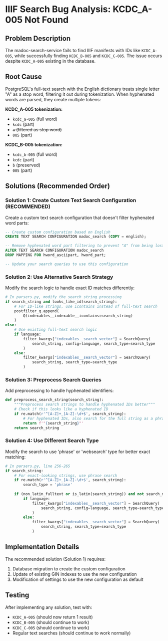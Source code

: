 # IIIF Search Bug Analysis: KCDC_A-005 Not Found

## Problem Description

The madoc-search-service fails to find IIIF manifests with IDs like `KCDC_A-005`, while successfully finding `KCDC_B-005` and `KCDC_C-005`. The issue occurs despite `KCDC_A-005` existing in the database.

## Root Cause

PostgreSQL's full-text search with the English dictionary treats single letter "A" as a stop word, filtering it out during tokenization. When hyphenated words are parsed, they create multiple tokens:

**KCDC_A-005 tokenization:**
- `kcdc_a-005` (full word)
- `kcdc` (part)
- ~~`a` (filtered as stop word)~~
- `005` (part)

**KCDC_B-005 tokenization:**
- `kcdc_b-005` (full word)  
- `kcdc` (part)
- `b` (preserved)
- `005` (part)

## Solutions (Recommended Order)

### Solution 1: Create Custom Text Search Configuration (RECOMMENDED)

Create a custom text search configuration that doesn't filter hyphenated word parts:

```sql
-- Create custom configuration based on English
CREATE TEXT SEARCH CONFIGURATION madoc_search (COPY = english);

-- Remove hyphenated word part filtering to prevent "A" from being lost
ALTER TEXT SEARCH CONFIGURATION madoc_search 
DROP MAPPING FOR hword_asciipart, hword_part;

-- Update your search queries to use this configuration
```

### Solution 2: Use Alternative Search Strategy

Modify the search logic to handle exact ID matches differently:

```python
# In parsers.py, modify the search string processing
if search_string and looks_like_id(search_string):
    # For ID-like strings, use icontains instead of full-text search
    postfilter_q.append(
        Q(indexables__indexable__icontains=search_string)
    )
else:
    # Use existing full-text search logic
    if language:
        filter_kwargs["indexables__search_vector"] = SearchQuery(
            search_string, config=language, search_type=search_type
        )
    else:
        filter_kwargs["indexables__search_vector"] = SearchQuery(
            search_string, search_type=search_type
        )
```

### Solution 3: Preprocess Search Queries

Add preprocessing to handle hyphenated identifiers:

```python
def preprocess_search_string(search_string):
    """Preprocess search strings to handle hyphenated IDs better"""
    # Check if this looks like a hyphenated ID
    if re.match(r'^[A-Z]+_[A-Z]-\d+$', search_string):
        # For hyphenated IDs, also search for the full string as a phrase
        return f'"{search_string}"'
    return search_string
```

### Solution 4: Use Different Search Type

Modify the search to use 'phrase' or 'websearch' type for better exact matching:

```python
# In parsers.py, line 256-265
if search_string:
    # For exact-looking strings, use phrase search
    if re.match(r'^[A-Z]+_[A-Z]-\d+$', search_string):
        search_type = 'phrase'
    
    if (non_latin_fulltext or is_latin(search_string)) and not search_multiple_fields:
        if language:
            filter_kwargs["indexables__search_vector"] = SearchQuery(
                search_string, config=language, search_type=search_type
            )
        else:
            filter_kwargs["indexables__search_vector"] = SearchQuery(
                search_string, search_type=search_type
            )
```

## Implementation Details

The recommended solution (Solution 1) requires:
1. Database migration to create the custom configuration
2. Update of existing GIN indexes to use the new configuration  
3. Modification of settings to use the new configuration as default

## Testing

After implementing any solution, test with:
- `KCDC_A-005` (should now return 1 result)
- `KCDC_B-005` (should continue to work)
- `KCDC_C-005` (should continue to work)
- Regular text searches (should continue to work normally)